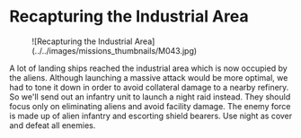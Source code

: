 # Recapturing the Industrial Area

<figure markdown>
  ![Recapturing the Industrial Area](../../images/missions_thumbnails/M043.jpg)
</figure>

A lot of landing ships reached the industrial area which is now occupied by the aliens. Although launching a massive attack would be more optimal, we had to tone it down in order to avoid collateral damage to a nearby refinery.
So we'll send out an infantry unit to launch a night raid instead. They should focus only on eliminating aliens and avoid facility damage. The enemy force is made up of alien infantry and escorting shield bearers. Use night as cover and defeat all enemies.
